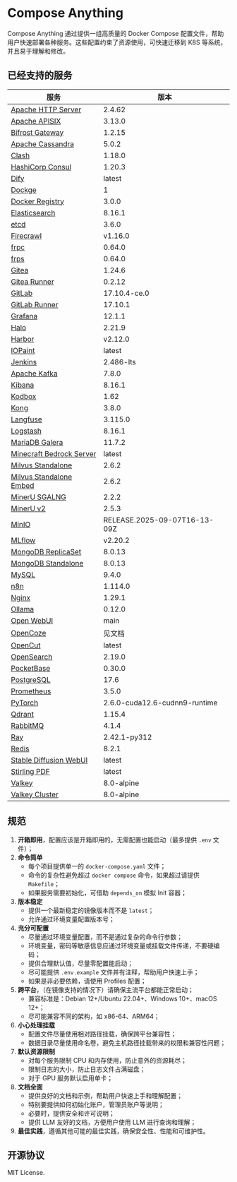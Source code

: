 # Compose Anything

Compose Anything 通过提供一组高质量的 Docker Compose 配置文件，帮助用户快速部署各种服务。这些配置约束了资源使用，可快速迁移到 K8S 等系统，并且易于理解和修改。

## 已经支持的服务

| 服务                                                          | 版本                          |
| ------------------------------------------------------------- | ----------------------------- |
| [Apache HTTP Server](./src/apache)                            | 2.4.62                        |
| [Apache APISIX](./src/apisix)                                 | 3.13.0                        |
| [Bifrost Gateway](./src/bifrost-gateway)                      | 1.2.15                        |
| [Apache Cassandra](./src/cassandra)                           | 5.0.2                         |
| [Clash](./src/clash)                                          | 1.18.0                        |
| [HashiCorp Consul](./src/consul)                              | 1.20.3                        |
| [Dify](./src/dify)                                            | latest                        |
| [Dockge](./src/dockge)                                        | 1                             |
| [Docker Registry](./src/docker-registry)                      | 3.0.0                         |
| [Elasticsearch](./src/elasticsearch)                          | 8.16.1                        |
| [etcd](./src/etcd)                                            | 3.6.0                         |
| [Firecrawl](./src/firecrawl)                                  | v1.16.0                       |
| [frpc](./src/frpc)                                            | 0.64.0                        |
| [frps](./src/frps)                                            | 0.64.0                        |
| [Gitea](./src/gitea)                                          | 1.24.6                        |
| [Gitea Runner](./src/gitea-runner)                            | 0.2.12                        |
| [GitLab](./src/gitlab)                                        | 17.10.4-ce.0                  |
| [GitLab Runner](./src/gitlab-runner)                          | 17.10.1                       |
| [Grafana](./src/grafana)                                      | 12.1.1                        |
| [Halo](./src/halo)                                            | 2.21.9                        |
| [Harbor](./src/harbor)                                        | v2.12.0                       |
| [IOPaint](./src/io-paint)                                     | latest                        |
| [Jenkins](./src/jenkins)                                      | 2.486-lts                     |
| [Apache Kafka](./src/kafka)                                   | 7.8.0                         |
| [Kibana](./src/kibana)                                        | 8.16.1                        |
| [Kodbox](./src/kodbox)                                        | 1.62                          |
| [Kong](./src/kong)                                            | 3.8.0                         |
| [Langfuse](./src/langfuse)                                    | 3.115.0                       |
| [Logstash](./src/logstash)                                    | 8.16.1                        |
| [MariaDB Galera](./src/mariadb-galera)                        | 11.7.2                        |
| [Minecraft Bedrock Server](./src/minecraft-bedrock-server)    | latest                        |
| [Milvus Standalone](./src/milvus-standalone)                  | 2.6.2                         |
| [Milvus Standalone Embed](./src/milvus-standalone-embed)      | 2.6.2                         |
| [MinerU SGALNG](./src/mineru-sgalng)                          | 2.2.2                         |
| [MinerU v2](./src/mineru-v2)                                  | 2.5.3                         |
| [MinIO](./src/minio)                                          | RELEASE.2025-09-07T16-13-09Z  |
| [MLflow](./src/mlflow)                                        | v2.20.2                       |
| [MongoDB ReplicaSet](./src/mongodb-replicaset)                | 8.0.13                        |
| [MongoDB Standalone](./src/mongodb-standalone)                | 8.0.13                        |
| [MySQL](./src/mysql)                                          | 9.4.0                         |
| [n8n](./src/n8n)                                              | 1.114.0                       |
| [Nginx](./src/nginx)                                          | 1.29.1                        |
| [Ollama](./src/ollama)                                        | 0.12.0                        |
| [Open WebUI](./src/open-webui)                                | main                          |
| [OpenCoze](./src/opencoze)                                    | 见文档                        |
| [OpenCut](./src/opencut)                                      | latest                        |
| [OpenSearch](./src/opensearch)                                | 2.19.0                        |
| [PocketBase](./src/pocketbase)                                | 0.30.0                        |
| [PostgreSQL](./src/postgres)                                  | 17.6                          |
| [Prometheus](./src/prometheus)                                | 3.5.0                         |
| [PyTorch](./src/pytorch)                                      | 2.6.0-cuda12.6-cudnn9-runtime |
| [Qdrant](./src/qdrant)                                        | 1.15.4                        |
| [RabbitMQ](./src/rabbitmq)                                    | 4.1.4                         |
| [Ray](./src/ray)                                              | 2.42.1-py312                  |
| [Redis](./src/redis)                                          | 8.2.1                         |
| [Stable Diffusion WebUI](./src/stable-diffusion-webui-docker) | latest                        |
| [Stirling PDF](./src/stirling-pdf)                            | latest                        |
| [Valkey](./src/valkey)                                        | 8.0-alpine                    |
| [Valkey Cluster](./src/valkey-cluster)                        | 8.0-alpine                    |

## 规范

1. **开箱即用**，配置应该是开箱即用的，无需配置也能启动（最多提供 `.env` 文件）；
2. **命令简单**
    - 每个项目提供单一的 `docker-compose.yaml` 文件；
    - 命令的复杂性避免超过 `docker compose` 命令，如果超过请提供 `Makefile`；
    - 如果服务需要初始化，可借助 `depends_on` 模拟 Init 容器；
3. **版本稳定**
    - 提供一个最新稳定的镜像版本而不是 `latest`；
    - 允许通过环境变量配置版本号；
4. **充分可配置**
    - 尽量通过环境变量配置，而不是通过复杂的命令行参数；
    - 环境变量，密码等敏感信息应通过环境变量或挂载文件传递，不要硬编码；
    - 提供合理默认值，尽量零配置能启动；
    - 尽可能提供 `.env.example` 文件并有注释，帮助用户快速上手；
    - 如果是非必要依赖，请使用 Profiles 配置；
5. **跨平台**，（在镜像支持的情况下）请确保主流平台都能正常启动；
    - 兼容标准是：Debian 12+/Ubuntu 22.04+、Windows 10+、macOS 12+；
    - 尽可能兼容不同的架构，如 x86-64、ARM64；
6. **小心处理挂载**
    - 配置文件尽量使用相对路径挂载，确保跨平台兼容性；
    - 数据目录尽量使用命名卷，避免主机路径挂载带来的权限和兼容性问题；
7. **默认资源限制**
    - 对每个服务限制 CPU 和内存使用，防止意外的资源耗尽；
    - 限制日志的大小，防止日志文件占满磁盘；
    - 对于 GPU 服务默认启用单卡；
8. **文档全面**
    - 提供良好的文档和示例，帮助用户快速上手和理解配置；
    - 特别要提供如何初始化账户，管理员账户等说明；
    - 必要时，提供安全和许可说明；
    - 提供 LLM 友好的文档，方便用户使用 LLM 进行查询和理解；
9. **最佳实践**，遵循其他可能的最佳实践，确保安全性、性能和可维护性。

## 开源协议

MIT License.
